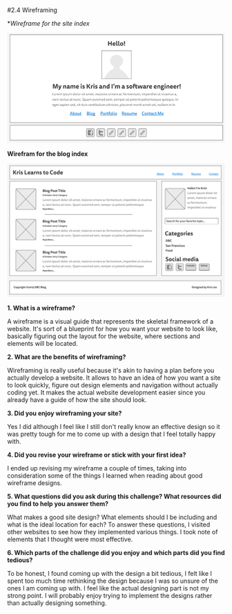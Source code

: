 #2.4 Wireframing

**Wireframe for the site index*

![](imgs/wireframe-index.png "Site Index Wireframe")

**Wirefram for the blog index**

![](imgs/wireframe-blog-index.png "Blog Index Wireframe")

**1. What is a wireframe?**

A wireframe is a visual guide that represents the skeletal framework of a website. It's sort of a blueprint for how you want your website to look like, basically figuring out the layout for the website, where sections and elements will be located.

**2. What are the benefits of wireframing?**

Wireframing is really useful because it's akin to having a plan before you actually develop a website. It allows to have an idea of how you want a site to look quickly, figure out design elements and navigation without actually coding yet. It makes the actual website development easier since you already have a guide of how the site should look.

**3. Did you enjoy wireframing your site?**

Yes I did although I feel like I still don't really know an effective design so it was pretty tough for me to come up with a design that I feel totally happy with.

**4. Did you revise your wireframe or stick with your first idea?**

I ended up revising my wireframe a couple of times, taking into consideration some of the things I learned when reading about good wireframe designs.

**5. What questions did you ask during this challenge? What resources did you find to help you answer them?**

What makes a good site design? What elements should I be including and what is the ideal location for each? To answer these questions, I visited other websites to see how they implemented various things. I took note of elements that I thought were most effective.

**6. Which parts of the challenge did you enjoy and which parts did you find tedious?**

To be honest, I found coming up with the design a bit tedious, I felt like I spent too much time rethinking the design because I was so unsure of the ones I am coming up with. I feel like the actual designing part is not my strong point. I will probably enjoy trying to implement the designs rather than actually designing something.